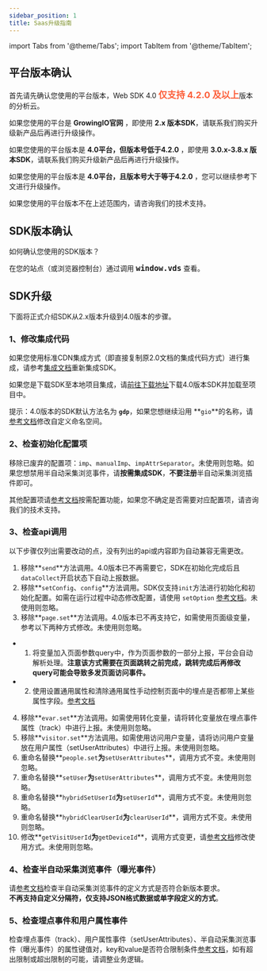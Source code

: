 ```yaml
---
sidebar_position: 1
title: Saas升级指南
---
```


import Tabs from '@theme/Tabs';
import TabItem from '@theme/TabItem';

## 平台版本确认

首先请先确认您使用的平台版本，Web SDK 4.0 <font size="4" color="#FC5F3A"><b>仅支持 4.2.0 及以上</b></font>版本的分析云。

如果您使用的平台是 **GrowingIO官网** ，即使用 **2.x 版本SDK**，请联系我们购买升级新产品后再进行升级操作。

如果您使用的平台版本是 **4.0平台，但版本号低于4.2.0** ，即使用 **3.0.x-3.8.x 版本SDK**，请联系我们购买升级新产品后再进行升级操作。

如果您使用的平台版本是 **4.0平台，且版本号大于等于4.2.0** ，您可以继续参考下文进行升级操作。

如果您使用的平台版本不在上述范围内，请咨询我们的技术支持。

## SDK版本确认

如何确认您使用的SDK版本？

在您的站点（或浏览器控制台）通过调用 <font size="4"><b>`window.vds`</b></font> 查看。

## SDK升级

下面将正式介绍SDK从2.x版本升级到4.0版本的步骤。

### 1、修改集成代码

如果您使用标准CDN集成方式（即直接复制原2.0文档的集成代码方式）进行集成，请参考[集成文档](/docs/webjs/integrate)重新集成SDK。

如果您是下载SDK至本地项目集成，请[前往下载地址](https://github.com/growingio/growingio-sdk-webjs-autotracker/releases)下载4.0版本SDK并加载至项目中。

提示：4.0版本的SDK默认方法名为 **`gdp`**，如果您想继续沿用 **`gio`**的名称，请[参考文档](/docs/webjs/encyclopedia/advancedFeatures#自定义命名空间)修改自定义命名空间。

### 2、检查初始化配置项

移除已废弃的配置项：`imp`、`manualImp`、`impAttrSeparator`。未使用则忽略。如果您想禁用半自动采集浏览事件，请**按需集成SDK**，**不要注册**半自动采集浏览插件即可。

其他配置项请[参考文档](/docs/webjs/initSettings)按需配置功能，如果您不确定是否需要对应配置项，请咨询我们的技术支持。

### 3、检查api调用

以下步骤仅列出需要改动的点，没有列出的api或内容即为自动兼容无需更改。

1. 移除**`send`**方法调用。4.0版本已不再需要它，SDK在初始化完成后且`dataCollect`开启状态下自动上报数据。
2. 移除**`setConfig`、`config`**方法调用。SDK仅支持`init`方法进行初始化和初始化配置。如需在运行过程中动态修改配置，请使用 `setOption` [参考文档](/docs/webjs/commonlyApi#动态修改配置接口setoption)。未使用则忽略。
3. 移除**`page.set`**方法调用。4.0版本已不再支持它，如需使用页面级变量，参考以下两种方式修改。未使用则忽略。

* 1. 将变量加入页面参数query中，作为页面参数的一部分上报，平台会自动解析处理。**注意该方式需要在页面跳转之前完成，跳转完成后再修改query可能会导致多发页面访问事件。**
* 2. 使用设置通用属性和清除通用属性手动控制页面中的埋点是否都带上某些属性字段。[参考文档](/docs/webjs/commonlyApi#8设置埋点通用属性setgeneralprops)

4. 移除**`evar.set`**方法调用。如需使用转化变量，请将转化变量放在埋点事件属性（track）中进行上报。未使用则忽略。
5. 移除**`visitor.set`**方法调用。如需使用访问用户变量，请将访问用户变量放在用户属性（setUserAttributes）中进行上报。未使用则忽略。
6. 重命名替换**`people.set`**为**`setUserAttributes`**，调用方式不变。未使用则忽略。
7. 重命名替换**`setUser`**为**`setUserAttributes`**，调用方式不变。未使用则忽略。
8. 重命名替换**`hybridSetUserId`**为**`setUserId`**，调用方式不变。未使用则忽略。
9. 重命名替换**`hybridClearUserId`**为**`clearUserId`**，调用方式不变。未使用则忽略。
10. 修改**`getVisitUserId`**为**`getDeviceId`**，调用方式变更，请[参考文档](/docs/webjs/commonlyApi#3获取访问用户idgetdeviceid)修改使用方式。未使用则忽略。

### 4、检查半自动采集浏览事件（曝光事件）

请[参考文档](/docs/webjs/plugins/impressionTracking)检查半自动采集浏览事件的定义方式是否符合新版本要求。<br/>**不再支持自定义分隔符，仅支持JSON格式数据或单字段定义的方式**。

### 5、检查埋点事件和用户属性事件

检查埋点事件（track）、用户属性事件（setUserAttributes）、半自动采集浏览事件（曝光事件）的属性键值对，key和value是否符合限制条件[参考文档](/docs/webjs/commonlyApi#参数限制)，如有超出限制或超出限制的可能，请调整业务逻辑。
